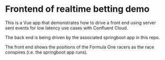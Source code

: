 # Frontend of realtime betting demo

This is a Vue app that demonstrates how to drive a front end using server sent events for low latency use cases with Confluent Cloud.

The back end is being driven by the associated springboot app in this repo.

The front end shows the positions of the Formula One racers as the race conspires (i.e. the springboot app runs).
